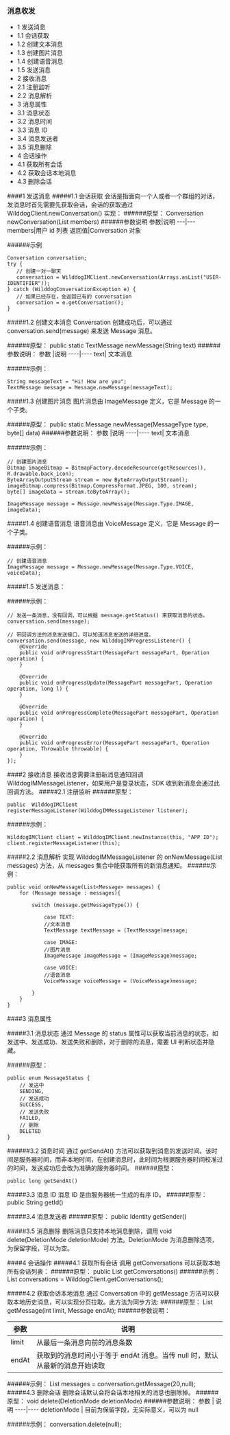 
### 消息收发 
* 1 发送消息
 * 1.1 会话获取
 * 1.2 创建文本消息
 * 1.3 创建图片消息
 * 1.4 创建语音消息 
 * 1.5 发送消息
* 2 接收消息
 * 2.1 注册监听
 * 2.2 消息解析
* 3 消息属性
 * 3.1 消息状态
 * 3.2 消息时间
 * 3.3 消息 ID
 * 3.4 消息发送者
 * 3.5 消息删除
* 4 会话操作
 * 4.1 获取所有会话
 * 4.2 获取会话本地消息
 * 4.3 删除会话


####1 发送消息
#####1.1 会话获取
会话是指面向一个人或者一个群组的对话，发消息时首先需要先获取会话，会话的获取通过 WilddogClient.newConversation() 实现：
######原型：
	Conversation newConversation(List<String> members)
######参数说明
参数|说明
---|---
members|用户 id 列表
返回值|Conversation 对象

######示例

```
Conversation conversation;
try {
   // 创建一对一聊天
   conversation = WilddogIMClient.newConversation(Arrays.asList("USER-IDENTIFIER"));
} catch (WilddogConversationException e) {
   // 如果已经存在，会返回已有的 conversation
   conversation = e.getConversation();
}
```

#####1.2 创建文本消息
Conversation 创建成功后，可以通过 conversation.send(message) 来发送 Message 消息。
 
######原型：
	public static TextMessage newMessage(String text)
######参数说明：
参数	|说明
----|----
text|	文本消息

######示例：

```
String messageText = "Hi! How are you";
TextMessage message = Message.newMessage(messageText);
```

#####1.3 创建图片消息
图片消息由 ImageMessage 定义，它是 Message 的一个子类。
 
######原型：
	public static Message newMessage(MessageType type, byte[] data)
######参数说明：
参数	|说明
----|----
text|	文本消息

######示例：

```
// 创建图片消息
Bitmap imageBitmap = BitmapFactory.decodeResource(getResources(), R.drawable.back_icon);
ByteArrayOutputStream stream = new ByteArrayOutputStream();
imageBitmap.compress(Bitmap.CompressFormat.JPEG, 100, stream);
byte[] imageData = stream.toByteArray();

ImageMessage message = Message.newMessage(Message.Type.IMAGE, imageData);
```

#####1.4 创建语音消息
语音消息由 VoiceMessage 定义，它是 Message 的一个子类。
 
######示例：

```
// 创建语音消息
ImageMessage message = Message.newMessage(Message.Type.VOICE, voiceData);
```

#####1.5 发送消息：

######示例：

``` 
// 发送一条消息，没有回调，可以根据 message.getStatus() 来获取消息的状态。
conversation.send(message);

// 带回调方法的消息发送接口，可以知道消息发送的详细进度。
conversation.send(message, new WilddogIMProgressListener() {
	@Override
    public void onProgressStart(MessagePart messagePart, Operation operation) {
    }
    
    @Override
    public void onProgressUpdate(MessagePart messagePart, Operation operation, long l) {
    }
    
    @Override
    public void onProgressComplete(MessagePart messagePart, Operation operation) {
    } 
      
	@Override
    public void onProgressError(MessagePart messagePart, Operation operation, Throwable throwable) {
    }    
});
```


####2 接收消息
接收消息需要注册新消息通知回调 WilddogIMMessageListener，如果用户是登录状态，SDK 收到新消息会通过此回调方法。
#####2.1 注册监听
######原型：
 
	public  WilddogIMClient registerMessageListener(WilddogIMMessageListener listener);
	
######示例：

```
WilddogIMClient client = WilddogIMClient.newInstance(this, "APP ID");
client.registerMessageListener(this);
```

#####2.2 消息解析
实现 WilddogIMMessageListener 的 onNewMessage(List<Message> messages) 方法，从 messages 集合中能获取所有的新消息通知。
######示例：
```
public void onNewMessage(List<Message> messages) {
    for (Message message : messages){
    
    	switch (message.getMessageType()) {
    	
    		case TEXT:
    		//文本消息
    		TextMessage textMessage = (TextMessage)message;
    		
    		case IMAGE:
    		//图片消息
    		ImageMessage imageMessage = (ImageMessage)message;
    		
    		case VOICE:
    		//语音消息
    		VoiceMessage voiceMessage = (VoiceMessage)message;
    		
    	}
    }
}
```

####3 消息属性

#####3.1 消息状态
通过 Message 的 status 属性可以获取当前消息的状态，如发送中、发送成功、发送失败和删除，对于删除的消息，需要 UI 判断状态并隐藏。

######原型：

```
public enum MessageStatus {
	// 发送中
	SENDING,
	// 发送成功
	SUCCESS,
	// 发送失败
	FAILED,
	// 删除
	DELETED
}
```

######3.2 消息时间
通过 getSendAt() 方法可以获取到消息的发送时间。该时间是服务器时间，而非本地时间，在创建消息时，此时间为根据服务器时间校准过的时间，发送成功后会改为准确的服务器时间。
######原型：
```
public long getSendAt()
```

#####3.3 消息 ID
消息 ID 是由服务器统一生成的有序 ID。
######原型：
	public String getId()
	
#####3.4 消息发送者
######原型：
	public Identity getSender()
	
#####3.5 消息删除
删除消息只支持本地消息删除，调用 void delete(DeletionMode deletionMode) 方法。DeletionMode 为消息删除选项，为保留字段，可以为空。

####4 会话操作
#####4.1 获取所有会话
调用 getConversations 可以获取本地所有会话列表：
######原型：
	public List<Conversation> getConversations()
######示例：
	List<Conversation> conversations = WilddogClient.getConversations();
	
#####4.2 获取会话本地消息
通过 Conversation 中的 getMessage 方法可以获取本地历史消息，可以实现分页拉取。此方法为同步方法:
######原型：
	List<Message> getMessage(int limit, Message endAt);
######参数说明：

参数	| 说明
----|----
limit |	从最后一条消息向前的消息条数
endAt |	获取到的消息时间小于等于 endAt 消息。当传 null 时，默认从最新的消息开始读取

######示例：
	List<Message> messages = conversation.getMessage(20,null);
#####4.3 删除会话
删除会话默认会将会话本地相关的消息也删除掉。
######原型：
	void delete(DeletionMode deletionMode)
######参数说明：
参数	| 说明
----|----
deletionMode  |	目前为保留字段，无实际意义，可以为 null

######示例：
	conversation.delete(null);
 
 
 